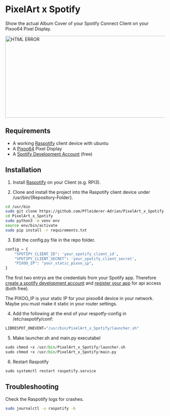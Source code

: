 
# PixelArt x Spotify

Show the actual Album Cover of your Spotify Connect Client on your Pixoo64 Pixel Display.

<img src="demo.png" alt="HTML ERROR" width="530" height="258">



## Requirements

- A working [Raspotify](https://github.com/dtcooper/raspotify) client device with ubuntu
- A [Pixoo64](https://divoom.com/products/pixoo-64) Pixel Display
- A [Spotify Development Account](https://developer.spotify.com/) (free)

## Installation

1. Install [Raspotify](https://github.com/dtcooper/raspotify) on your Client (e.g. RPi3).

2. Clone and install the project into the Raspotify client device under /usr/bin/{Repository-Folder}.
```bash
cd /usr/bin
sudo git clone https://github.com/Pfleiderer-Adrian/PixelArt_x_Spotify
cd PixelArt_x_Spotify
sudo python3 -m venv env
source env/bin/activate
sudo pip install -r requirements.txt
```

3. Edit the config.py file in the repo folder.
```python
config = {
    "SPOTIPY_CLIENT_ID": 'your_spotify_client_id',
    "SPOTIPY_CLIENT_SECRET": 'your_spotify_client_secret',
    "PIXOO_IP": "your_static_pixoo_ip",
}
```
The first two entrys are the credentials from your Spotify app. Therefore [create a spotify development account](https://developer.spotify.com/) and [register your app](https://developer.spotify.com/dashboard) for api access (both free).

The PIXOO_IP is your static IP for your pixoo64 device in your network. Maybe you must make it static in your router settings.

4. Add the following at the end of your respotfy-config in /etc/raspotify/conf:
```python
LIBRESPOT_ONEVENT="/usr/bin/PixelArt_x_Spotify/launcher.sh"
```

5. Make launcher.sh and main.py executabel
```python
sudo chmod +x /usr/bin/PixelArt_x_Spotify/launcher.sh
sudo chmod +x /usr/bin/PixelArt_x_Spotify/main.py
```

6. Restart Raspotify
```python
sudo systemctl restart raspotify.service
```
## Troubleshooting
Check the Raspotify logs for crashes.
```bash
sudo journalctl -u raspotify -b
```







